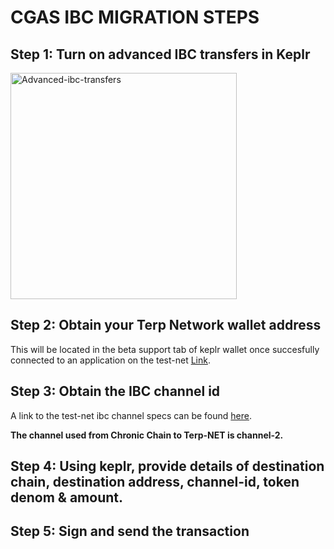 # CGAS IBC MIGRATION STEPS

## Step 1: Turn on advanced IBC transfers in Keplr

<img width="362" alt="Advanced-ibc-transfers" src="https://user-images.githubusercontent.com/90259314/191427423-cc650b0b-67dc-4f29-bb81-b7c0943eb231.png">

## Step 2: Obtain your Terp Network wallet address

This will be located in the beta support tab of keplr wallet once succesfully connected to an application on the test-net [Link](TBD).
 


## Step 3: Obtain the IBC channel id

A link to the test-net ibc channel specs can be found [here](https://github.com/terpnetwork/test-net/blob/master/athena-1/relayers/README.md).

**The channel used from Chronic Chain to Terp-NET is channel-2.**


## Step 4: Using keplr, provide details of destination chain, destination address, channel-id, token denom & amount. 


## Step 5: Sign and send the transaction
